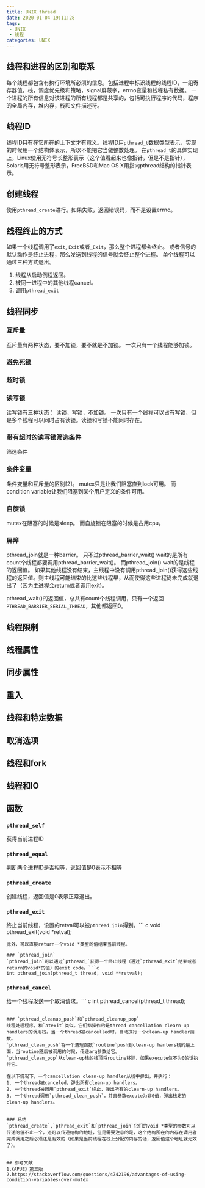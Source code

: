 ```yaml
---
title: UNIX thread
date: 2020-01-04 19:11:28
tags:
 - UNIX
 - 线程
categories: UNIX
---
```


## 线程和进程的区别和联系
每个线程都包含有执行环境所必须的信息，包括进程中标识线程的线程ID，一组寄存器值，栈，调度优先级和策略，signal屏蔽字，errno变量和线程私有数据。
一个进程的所有信息对该进程的所有线程都是共享的，包括可执行程序的代码，程序的全局内存，堆内存，栈和文件描述符。

## 线程ID
线程ID只有在它所在的上下文才有意义。线程ID用`pthread_t`数据类型表示，实现的时候用一个结构体表示，所以不能把它当做整数处理。
在`pthread_t`的具体实现上，Linux使用无符号长整形表示（这个值看起来也像指针，但是不是指针），Solaris用无符号整形表示，FreeBSD和Mac OS X用指向pthread结构的指针表示。 

## 创建线程
使用`pthread_create`进行。如果失败，返回错误码，而不是设置errno。

## 线程终止的方式
如果一个线程调用了`exit`, `Exit`或者`_Exit`，那么整个进程都会终止。
或者信号的默认动作是终止进程，那么发送到线程的信号就会终止整个进程。
单个线程可以通过三种方式退出。
1. 线程从启动例程返回。
2. 被同一进程中的其他线程cancel。
3. 调用`pthread_exit`

## 线程同步
### 互斥量
互斥量有两种状态，要不加锁，要不就是不加锁。
一次只有一个线程能够加锁。

### 避免死锁
### 超时锁
### 读写锁
读写锁有三种状态：
读锁，写锁，不加锁。
一次只有一个线程可以占有写锁，但是多个线程可以同时占有读锁。读锁和写锁不能同时存在。

### 带有超时的读写锁筛选条件
筛选条件

### 条件变量
条件变量和互斥量的区别[2]。
mutex只是让我们阻塞直到lock可用。
而condition variable让我们阻塞到某个用户定义的条件可用。

### 自旋锁
mutex在阻塞的时候是sleep。
而自旋锁在阻塞的时候是占用cpu。

### 屏障
pthread_join就是一种barrier。
只不过pthread_barrier_wait() wait的是所有count个线程都要调用pthread_barrier_wait()。
而pthread_join() wait的是线程的返回值。
如果其他线程没有结束，主线程中没有调用pthread_join()获得这些线程的返回值。则主线程可能结束的比这些线程早，从而使得这些进程尚未完成就退出了（因为主进程会return或者调用exit)。

pthread_wait()的返回值，总共有count个线程调用，只有一个返回`PTHREAD_BARRIER_SERIAL_THREAD`，其他都返回0。

## 线程限制

## 线程属性

## 同步属性

## 重入

## 线程和特定数据

## 取消选项

## 线程和fork

## 线程和IO

## 函数
### `pthread_self`
获得当前进程ID

### `pthread_equal`
判断两个进程ID是否相等，返回值是0表示不相等

### `pthread_create`
创建线程，返回值是0表示正常退出。

### `pthread_exit`
终止当前线程，设置的retval可以被`pthread_join`得到。``` c
void pthread_exit(void *retval);
```
此外，可以直接return一个void *类型的值结束当前线程。

### `pthread_join`
`pthread_join`可以通过`pthread_`获得一个终止线程（通过`pthread_exit`结束或者return的void*的值）的exit code。```c
int pthread_join(pthread_t thread, void **retval);
```

### `pthread_cancel`
给一个线程发送一个取消请求。``` c
int pthread_cancel(pthread_t thread);
```

### `pthread_cleanup_push`和`pthread_cleanup_pop`
线程处理程序，和`atexit`类似。它们都操作的是thread-cancellation clearn-up handlers的调用栈。当一个thread被cancelled时，自动执行一个clean-up handler函数。
`pthread_clean_push`将一个清理函数`routine`push到clean-up hanlers栈的最上面，当routine随后被调用的时候，传递arg参数给它。
`pthread_clean_pop`从clean-up栈的栈顶将routine移除，如果execute位不为0的话执行它。

在以下情况下，一个cancellation clean-up handler从栈中弹出，并执行：
1. 一个thread被canceled，弹出所有clean-up handlers。
2. 一个thread被调用`pthread_exit`终止，弹出所有的clearn-up handlers。
3. 一个thread调用`pthread_clean_push`，并且参数excute为非0值，弹出栈定的clean-up handlers。


### 总结
`pthread_create`,`pthread_exit`和`pthread_join`它们的void *类型的参数可以传递的值不止一个，还可以传递结构的地址，但是需要注意的是，这个结构所在的内存在调用者完成调用之后必须还是有效的（如果是当前线程在栈上分配的内存的话，返回值这个地址就无效了）。


## 参考文献
1.《APUE》第三版
2.https://stackoverflow.com/questions/4742196/advantages-of-using-condition-variables-over-mutex
